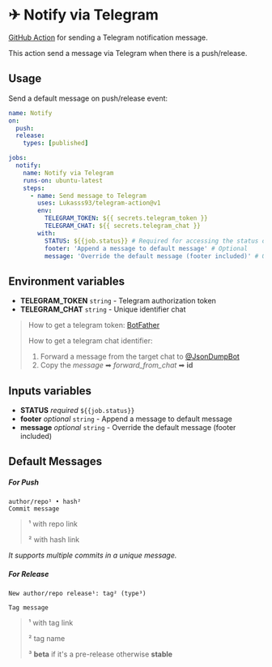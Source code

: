# ✈ Notify via Telegram
[GitHub Action](https://github.com/features/actions) for sending a Telegram notification message.

This action send a message via Telegram when there is a push/release.

## Usage
Send a default message on push/release event:
```yaml
name: Notify
on:
  push:
  release:
    types: [published]

jobs:
  notify:
    name: Notify via Telegram
    runs-on: ubuntu-latest
    steps:
      - name: Send message to Telegram
        uses: Lukasss93/telegram-action@v1
        env:
          TELEGRAM_TOKEN: ${{ secrets.telegram_token }}
          TELEGRAM_CHAT: ${{ secrets.telegram_chat }}
        with: 
          STATUS: ${{job.status}} # Required for accessing the status of certain job
          footer: 'Append a message to default message' # Optional
          message: 'Override the default message (footer included)' # Optional

```

## Environment variables

- **TELEGRAM_TOKEN** `string` - Telegram authorization token
- **TELEGRAM_CHAT** `string` - Unique identifier chat

>How to get a telegram token: [BotFather](https://core.telegram.org/bots#6-botfather)
>
>How to get a telegram chat identifier:
> 
>1. Forward a message from the target chat to [@JsonDumpBot](https://telegram.me/JsonDumpBot) 
>2. Copy the *message* ➡ *forward_from_chat* ➡ **id**


## Inputs variables

- **STATUS** *required* `${{job.status}}`
- **footer** *optional* `string` - Append a message to default message
- **message** *optional* `string` - Override the default message (footer included)

## Default Messages

##### For Push

```
author/repo¹ • hash²
Commit message
```
>¹ with repo link
>
>² with hash link 

*It supports multiple commits in a unique message.*

##### For Release

```
New author/repo release¹: tag² (type³)

Tag message
```
>¹ with tag link
>
>² tag name
>
>³ **beta** if it's a pre-release otherwise **stable**
